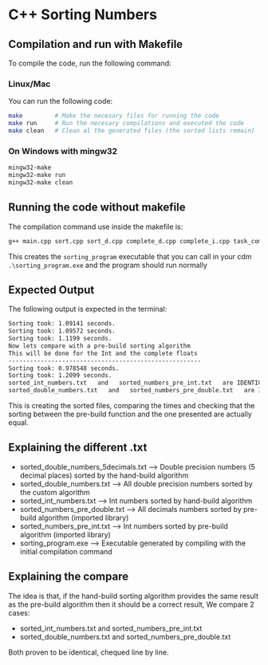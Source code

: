 # C++ Sorting Numbers

## Compilation and run with Makefile

To compile the code, run the following command:

### Linux/Mac

You can run the following code:

```bash
make         # Make the necesary files for running the code
make run     # Run the necesary compilations and executed the code
make clean   # Clean al the generated files (the sorted lists remain)
```

### On Windows with mingw32

```bash
mingw32-make
mingw32-make run
mingw32-make clean
```

## Running the code without makefile

The compilation command use inside the makefile is:

```bash
g++ main.cpp sort.cpp sort_d.cpp complete_d.cpp complete_i.cpp task_comp.cpp task_comp_d.cpp compare.cpp -o sorting_program
```

This creates the `sorting_program` executable that you can call in your cdm `.\sorting_program.exe` and the program should run normally

## Expected Output

The following output is expected in the terminal:

```bash
Sorting took: 1.09141 seconds.
Sorting took: 1.09572 seconds.
Sorting took: 1.1199 seconds.
Now lets compare with a pre-build sorting algorithm
This will be done for the Int and the complete floats
------------------------------------------------------
Sorting took: 0.978548 seconds.
Sorting took: 1.2099 seconds.
sorted_int_numbers.txt   and   sorted_numbers_pre_int.txt   are IDENTICAL
sorted_double_numbers.txt   and   sorted_numbers_pre_double.txt   are IDENTICAL
```
This is creating the sorted files, comparing the times and checking that the sorting between the pre-build function and the one presented are actually equal.

## Explaining the different .txt

* sorted_double_numbers_5decimals.txt --> Double precision numbers (5 decimal places) sorted by the hand-build algorithm
* sorted_double_numbers.txt           --> All double precision numbers sorted by the custom algorithm
* sorted_int_numbers.txt              --> Int numbers sorted by hand-build algorithm
* sorted_numbers_pre_double.txt       --> All decimals numbers sorted by pre-build algorithm (imported library)
* sorted_numbers_pre_int.txt          --> Int numbers sorted by pre-build algorithm (imported library)
* sorting_program.exe                 --> Executable generated by compiling with the initial compilation command

## Explaining the compare

The idea is that, if the hand-build sorting algorithm provides the same result as the pre-build algorithm then it should be a correct result, We compare 2 cases:

* sorted_int_numbers.txt   and   sorted_numbers_pre_int.txt  
* sorted_double_numbers.txt   and   sorted_numbers_pre_double.txt

Both proven to be identical, chequed line by line.
